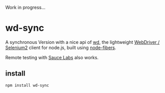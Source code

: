 Work in progress...

# wd-sync

A synchronous Version with a nice api of [wd](http://github.com/admc/wd), 
the lightweight  [WebDriver / Selenium2](http://http://code.google.com/p/selenium/) 
client for node.js, built using  [node-fibers](http://github.com/laverdet/node-fibers).

Remote testing with [Sauce Labs](http://saucelabs.com) also works.

## install

```
npm install wd-sync
```
